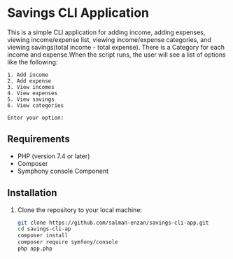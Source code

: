 # Savings CLI Application

This is a simple CLI application for adding income, adding expenses, viewing income/expense list, viewing income/expense categories, and viewing savings(total income - total expense).
There is a Category for each income and expense.When the script runs, the user will see a list of options like the following:   

    1. Add income
    2. Add expense
    3. View incomes
    4. View expenses
    5. View savings
    6. View categories
   
    Enter your option:

## Requirements

- PHP (version 7.4 or later)
- Composer
- Symphony console Component

## Installation

1. Clone the repository to your local machine:
   ```sh
   git clone https://github.com/salman-enzan/savings-cli-app.git
   cd savings-cli-ap
   composer install
   composer require symfony/console
   php app.php
